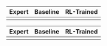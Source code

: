 <!--
<table>
    <tr>
      <td>1</td>
      <th><audio controls autoplay>
        <source src="https://github.com/eric551130/MusicDemo/raw/refs/heads/main/WAV_1111/song_1_0.88713.wav"
        type="audio/mpeg">
       </audio></th>
    </tr>
    <tr>
      <td>2</td>
      <td><audio controls autoplay>
        <source src="https://github.com/eric551130/MusicDemo/raw/refs/heads/main/WAV_1111/song_2_0.86003.wav"
        type="audio/mpeg">
       </audio></td>
    </tr>
    <tr>
      <td>3</td>
      <th><audio controls autoplay>
        <source src="https://github.com/eric551130/MusicDemo/raw/refs/heads/main/WAV_1111/song_3_0.92767.wav"
        type="audio/mpeg">
       </audio></th>   
    </tr>  
    <tr>
        <td>4</td>
      <td><audio controls autoplay>
        <source src="https://github.com/eric551130/MusicDemo/raw/refs/heads/main/WAV_1111/song_4_0.89385.wav"
        type="audio/mpeg">
       </audio></td>
    </tr>
    <tr>
        <td>5</td>
      <td><audio controls autoplay>
        <source src="https://github.com/eric551130/MusicDemo/raw/refs/heads/main/WAV_1111/song_5_0.83701.wav"
        type="audio/mpeg">
       </audio></td>
    </tr>
</table>
-->

<table>
  <thead>
    <tr>
      <th>Expert</th>
      <th>Baseline</th>
      <th>RL-Trained</th>
    </tr>
  </thead>
  <tbody>
    <tr>
        <td>
          <div>
            <midi-visualizer 
              type="piano-roll" 
              src="https://github.com/eric551130/MusicDemo/raw/refs/heads/main/MIDI_1111/song_1_0.88713.mid"
              id="mainVisualizer">
            </midi-visualizer>
            <midi-player 
              src="https://github.com/eric551130/MusicDemo/raw/refs/heads/main/MIDI_1111/song_1_0.88713.mid" 
              sound-font visualizer="#mainVisualizer">
            </midi-player>
          </div>
        </td>
        <td>
          <div>
            <midi-player
              src="https://magenta.github.io/magenta-js/music/demos/melody.mid"
              sound-font visualizer="#myVisualizer">
            </midi-player>
            <midi-visualizer type="piano-roll" id="myVisualizer"></midi-visualizer>
          </div>        
        </td>
        <td>
          <div>
            <midi-visualizer 
              type="piano-roll" 
              id="mainVisualizer3" 
              src="https://github.com/eric551130/MusicDemo/raw/refs/heads/main/MIDI_1111/song_1_0.88713.mid">
            </midi-visualizer>
            <midi-player 
              src="https://github.com/eric551130/MusicDemo/raw/refs/heads/main/MIDI_1111/song_1_0.88713.mid" sound-font visualizer="#mainVisualizer3">
            </midi-player>
          </div>         
        </td>
    </tr>
  </tbody>
</table>

<table>
  <thead>
    <tr>
      <th>Expert</th>
      <th>Baseline</th>
      <th>RL-Trained</th>
    </tr>
  </thead>
  <tbody>
    <tr>
        <td>
          <div>
            <midi-visualizer 
              type="piano-roll" 
              src="https://github.com/eric551130/MusicDemo/raw/refs/heads/main/MIDI_1111/song_1_0.88713.mid"
              id="mainVisualizer4">
            </midi-visualizer>
            <midi-player 
              src="https://github.com/eric551130/MusicDemo/raw/refs/heads/main/MIDI_1111/song_1_0.88713.mid" 
              sound-font visualizer="#mainVisualizer4">
            </midi-player>
          </div>
        </td>
        <td>
          <div>
            <midi-visualizer 
              type="piano-roll" 
              id="mainVisualizer5" 
              src="https://github.com/eric551130/MusicDemo/raw/refs/heads/main/MIDI_1111/song_1_0.88713.mid">
            </midi-visualizer>
            <midi-player 
              src="https://github.com/eric551130/MusicDemo/raw/refs/heads/main/MIDI_1111/song_1_0.88713.mid" sound-font visualizer="#mainVisualizer5">
            </midi-player>
          </div>        
        </td>
        <td>
          <div>
            <midi-visualizer 
              type="piano-roll" 
              id="mainVisualizer6" 
              src="https://github.com/eric551130/MusicDemo/raw/refs/heads/main/MIDI_1111/song_1_0.88713.mid">
            </midi-visualizer>
            <midi-player 
              src="https://github.com/eric551130/MusicDemo/raw/refs/heads/main/MIDI_1111/song_1_0.88713.mid" sound-font visualizer="#mainVisualizer6">
            </midi-player>
          </div>         
        </td>
    </tr>
  </tbody>
</table>

<script src="https://cdn.jsdelivr.net/combine/npm/tone@14.7.58,npm/@magenta/music@1.23.1/es6/core.js,npm/focus-visible@5,npm/html-midi-player@1.4.0"></script>
